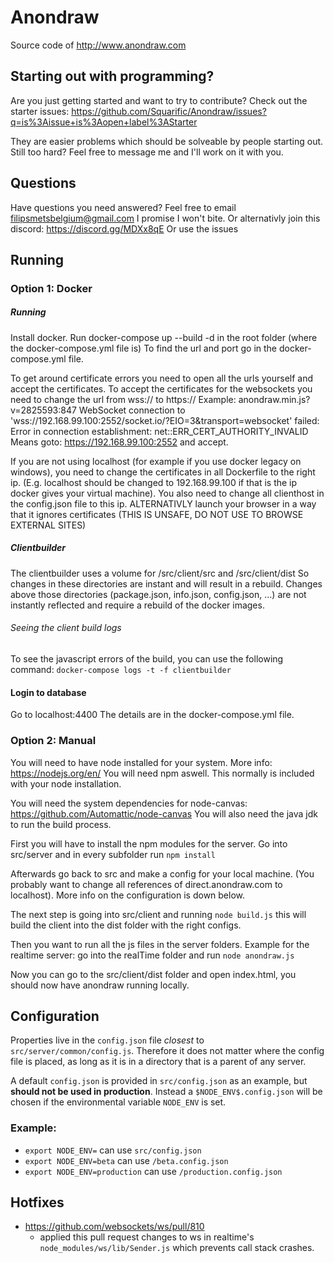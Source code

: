 # Anondraw

Source code of <http://www.anondraw.com>

## Starting out with programming?

Are you just getting started and want to try to contribute? Check out the starter issues: https://github.com/Squarific/Anondraw/issues?q=is%3Aissue+is%3Aopen+label%3AStarter

They are easier problems which should be solveable by people starting out. Still too hard? Feel free to message me and I'll work on it with you.

## Questions

Have questions you need answered? Feel free to email filipsmetsbelgium@gmail.com I promise I won't bite.
Or alternativly join this discord: https://discord.gg/MDXx8qE
Or use the issues

## Running

### Option 1: Docker

##### Running

Install docker.
Run docker-compose up --build -d in the root folder (where the docker-compose.yml file is)
To find the url and port go in the docker-compose.yml file.

To get around certificate errors you need to open all the urls yourself and accept the certificates.
To accept the certificates for the websockets you need to change the url from wss:// to https://
Example: anondraw.min.js?v=2825593:847 WebSocket connection to 'wss://192.168.99.100:2552/socket.io/?EIO=3&transport=websocket' failed: Error in connection establishment: net::ERR_CERT_AUTHORITY_INVALID
Means goto: https://192.168.99.100:2552 and accept.

If you are not using localhost (for example if you use docker legacy on windows), you need to change the certificates in all Dockerfile to the right ip. (E.g. localhost should be changed to 192.168.99.100 if that is the ip docker gives your virtual machine).
You also need to change all clienthost in the config.json file to this ip.
ALTERNATIVLY launch your browser in a way that it ignores certificates (THIS IS UNSAFE, DO NOT USE TO BROWSE EXTERNAL SITES)

##### Clientbuilder
The clientbuilder uses a volume for /src/client/src and /src/client/dist So changes in these directories are instant and will result in a rebuild. Changes above those directories (package.json, info.json, config.json, ...) are not instantly reflected and require a rebuild of the docker images.

###### Seeing the client build logs
To see the javascript errors of the build, you can use the following command:
``` docker-compose logs -t -f clientbuilder ```

#### Login to database

Go to localhost:4400
The details are in the docker-compose.yml file.

### Option 2: Manual

You will need to have node installed for your system. More info: https://nodejs.org/en/
You will need npm aswell. This normally is included with your node installation.

You will need the system dependencies for node-canvas: https://github.com/Automattic/node-canvas
You will also need the java jdk to run the build process.

First you will have to install the npm modules for the server.
Go into src/server and in every subfolder run `npm install`

Afterwards go back to src and make a config for your local machine. (You probably want to change all references of direct.anondraw.com to localhost). More info on the configuration is down below.

The next step is going into src/client and running `node build.js` this will build the client into the dist folder with the right configs.

Then you want to run all the js files in the server folders. Example for the realtime server: go into the realTime folder and run `node anondraw.js`

Now you can go to the src/client/dist folder and open index.html, you should now have anondraw running locally.


##  Configuration

Properties live in the `config.json` file *closest* to 
`src/server/common/config.js`. Therefore it does not matter where the config
file is placed, as long as it is in a directory that is a parent of any server.

A default `config.json` is provided in `src/config.json` as an example, but 
**should not be used in production**. 
Instead a `$NODE_ENV$.config.json` will be chosen if the environmental variable 
`NODE_ENV` is set.

### Example:

- `export NODE_ENV=` can use `src/config.json`
- `export NODE_ENV=beta` can use `/beta.config.json`
- `export NODE_ENV=production` can use `/production.config.json`

## Hotfixes

- https://github.com/websockets/ws/pull/810
    - applied this pull request changes to ws in realtime's `node_modules/ws/lib/Sender.js` which prevents call stack crashes.
